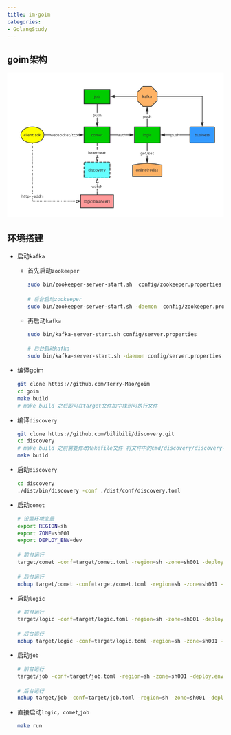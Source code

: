 ```yaml
---
title: im-goim 
categories: 
- GolangStudy
---
```


## goim架构

![](../img/arch.png)

## 环境搭建

* 启动`kafka`
	- 首先启动`zookeeper`
		``` bash
		sudo bin/zookeeper-server-start.sh  config/zookeeper.properties

		# 后台启动zookeeper
		sudo bin/zookeeper-server-start.sh -daemon  config/zookeeper.properties
		```
	- 再启动`kafka`
		``` bash
		sudo bin/kafka-server-start.sh config/server.properties

		# 后台启动kafka
		sudo bin/kafka-server-start.sh -daemon config/server.properties
		```

* 编译goim
	``` bash
	git clone https://github.com/Terry-Mao/goim
	cd goim 
	make build
	# make build 之后即可在target文件加中找到可执行文件
	```

* 编译`discovery`
	``` bash
	git clone https://github.com/bilibili/discovery.git
	cd discovery
	# make build 之前需要修改Makefile文件 将文件中的cmd/discovery/discovery-example.toml改为cmd/discovery/discovery.toml
	make build
	```

* 启动`discovery`
	``` bash
	cd discovery
	./dist/bin/discovery -conf ./dist/conf/discovery.toml
	```

* 启动`comet`
	``` bash
	# 设置环境变量
	export REGION=sh
    export ZONE=sh001
    export DEPLOY_ENV=dev

	# 前台运行
	target/comet -conf=target/comet.toml -region=sh -zone=sh001 -deploy.env=dev -weight=10 -addrs=127.0.0.1 

	# 后台运行
	nohup target/comet -conf=target/comet.toml -region=sh -zone=sh001 -deploy.env=dev -weight=10 -addrs=127.0.0.1 -debug=true 2>&1 > target/comet.log &
	```

* 启动`logic`
	``` bash
	# 前台运行
	target/logic -conf=target/logic.toml -region=sh -zone=sh001 -deploy.env=dev -weight=10

	# 后台运行
	nohup target/logic -conf=target/logic.toml -region=sh -zone=sh001 -deploy.env=dev -weight=10 2>&1 > target/logic.log &
	```

* 启动`job`
	``` bash
	# 前台运行
	target/job -conf=target/job.toml -region=sh -zone=sh001 -deploy.env=dev

	# 后台运行
	nohup target/job -conf=target/job.toml -region=sh -zone=sh001 -deploy.env=dev 2>&1 > target/job.log &
	```

* 直接启动`logic`，`comet`,`job`
	``` bash
	make run
	```

